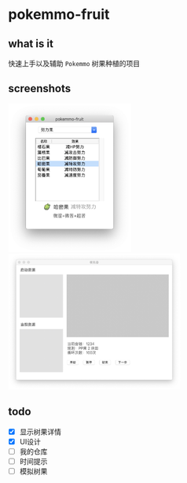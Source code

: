 # pokemmo-fruit
## what is it
快速上手以及辅助 `Pokemmo` 树果种植的项目
## screenshots
<div>
    <img width="250" src="https://raw.githubusercontent.com/InfiniteXyy/pokemmo-fruit/master/assets/screenshots/1.png"/>
    <img width="350" src="https://raw.githubusercontent.com/InfiniteXyy/pokemmo-fruit/master/assets/screenshots/2.png"/>
</div>

## todo
- [x] 显示树果详情
- [x] UI设计
- [ ] 我的仓库
- [ ] 时间提示
- [ ] 模拟树果
